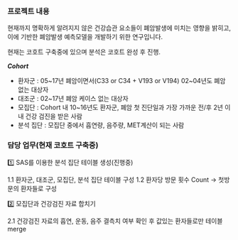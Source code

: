 ### 프로젝트 내용

현재까지 명확하게 알려지지 않은 건강습관 요소들이 폐암발생에 미치는 영향을 밝히고, 이에 기반한 폐암발생 예측모델을 개발하기 위한 연구입니다.

현재는 코호트 구축중에 있으며 분석은 코호트 완성 후 진행.

 ***Cohort***
 
- 환자군 : 05~17년 폐암이면서(C33 or C34 + V193 or V194) 02~04년도 폐암 없는 대상자
- 대조군 : 02~17년 폐암 케이스 없는 대상자
- 모집단 : Cohort 내 10~16년도 환자군, 폐암 첫 진단일과 가장 가까운 전/후 2년 이내 건강 검진을 받은 사람
- 분석 집단 : 모집단 중에서 흡연량, 음주량, MET계산이 되는 사람

### 담당 업무(현재 코호트 구축중)

1️⃣ SAS를 이용한 분석 집단 테이블 생성(진행중)

1.1 환자군, 대조군, 모집단, 분석 집단 테이블 구성 
1.2 환자당 방문 횟수 Count → 첫방문의 환자들로 구성

2️⃣ 모집단과 건강검진 자료 합치기

2.1 건강검진 자료의 흡연, 운동, 음주 결측치 여부 확인 후 값있는 환자들로만 테이블 merge

